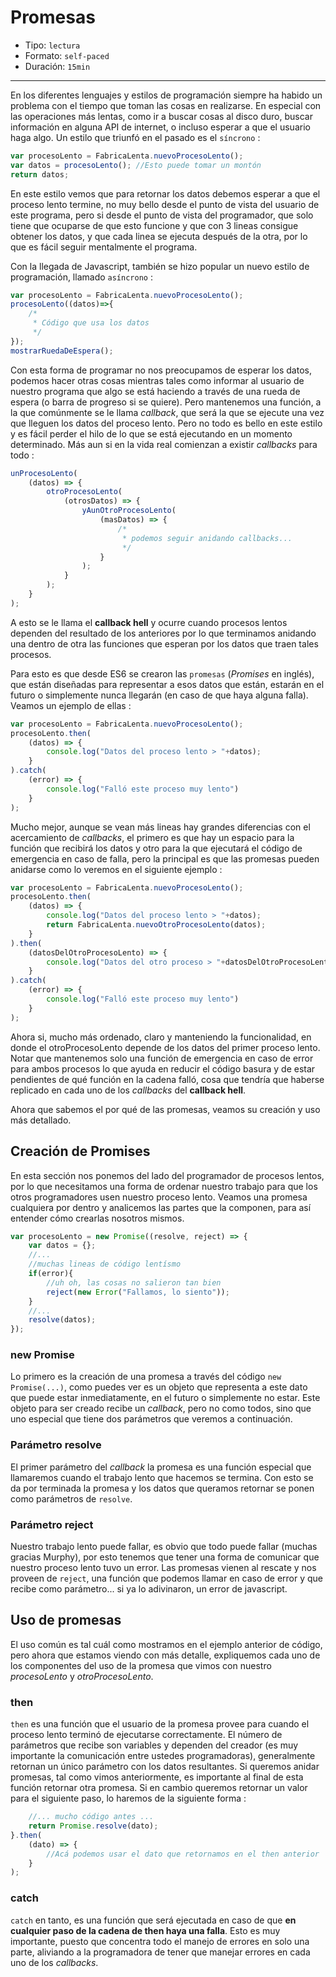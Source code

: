# Promesas

* Tipo: `lectura`
* Formato: `self-paced`
* Duración: `15min`

***
En los diferentes lenguajes y estilos de programación siempre ha habido un
problema con el tiempo que toman las cosas en realizarse. En especial con las
operaciones más lentas, como ir a buscar cosas al disco duro, buscar información
en alguna API de internet, o incluso esperar a que el usuario haga algo. Un
estilo que triunfó en el pasado es el `síncrono` :

```javascript
var procesoLento = FabricaLenta.nuevoProcesoLento();
var datos = procesoLento(); //Esto puede tomar un montón
return datos;
```

En este estilo vemos que para retornar los datos debemos esperar a que el
proceso lento termine, no muy bello desde el punto de vista del usuario de este
programa, pero si desde el punto de vista del programador, que solo tiene que 
ocuparse de que esto funcione y que con 3 lineas consigue obtener los datos, y 
que cada linea se ejecuta después de la otra, por lo que es fácil seguir
mentalmente el programa.

Con la llegada de Javascript, también se hizo popular un nuevo estilo de
programación, llamado `asíncrono` :

```javascript
var procesoLento = FabricaLenta.nuevoProcesoLento();
procesoLento((datos)=>{
    /*
     * Código que usa los datos
     */
});
mostrarRuedaDeEspera();
```
Con esta forma de programar no nos preocupamos de esperar los datos, podemos
hacer otras cosas mientras tales como informar al usuario de nuestro programa
que algo se está haciendo a través de una rueda de espera (o barra de progreso
si se quiere). Pero mantenemos una función, a la que comúnmente se le llama
*callback*, que será la que se ejecute una vez que lleguen los datos del proceso
lento. Pero no todo es bello en este estilo y es fácil perder el hilo de lo que
se está ejecutando en un momento determinado. Más aun si en la vida real 
comienzan a existir *callbacks* para todo :

```javascript
unProcesoLento(
    (datos) => {
        otroProcesoLento(
            (otrosDatos) => {
                yAunOtroProcesoLento(
                    (masDatos) => {
                        /*
                         * podemos seguir anidando callbacks...
                         */
                    }
                );
            }
        );
    }
);
```
A esto se le llama el **callback hell** y ocurre cuando procesos lentos dependen
del resultado de los anteriores por lo que terminamos anidando una dentro de
otra las funciones que esperan por los datos que traen tales procesos.

Para esto es que desde ES6 se crearon las `promesas` (*Promises* en inglés), que
están diseñadas para representar a esos datos que están, estarán en el futuro o simplemente nunca llegarán (en caso de que haya alguna falla). Veamos un ejemplo
de ellas : 

```javascript
var procesoLento = FabricaLenta.nuevoProcesoLento();
procesoLento.then(
    (datos) => {
        console.log("Datos del proceso lento > "+datos);
    }
).catch(
    (error) => {
        console.log("Falló este proceso muy lento")
    }
);
```
Mucho mejor, aunque se vean más lineas hay grandes diferencias con el
acercamiento de *callbacks*, el primero es que hay un espacio para la función 
que recibirá los datos y otro para la que ejecutará el código de emergencia en 
caso de falla, pero la principal es que las promesas pueden anidarse como lo 
veremos en el siguiente ejemplo :

```javascript
var procesoLento = FabricaLenta.nuevoProcesoLento();
procesoLento.then(
    (datos) => {
        console.log("Datos del proceso lento > "+datos);
        return FabricaLenta.nuevoOtroProcesoLento(datos);
    }
).then(
    (datosDelOtroProcesoLento) => {
        console.log("Datos del otro proceso > "+datosDelOtroProcesoLento);
    }
).catch(
    (error) => {
        console.log("Falló este proceso muy lento")
    }
);
```

Ahora si, mucho más ordenado, claro y manteniendo la funcionalidad, en donde el
otroProcesoLento depende de los datos del primer proceso lento. Notar que
mantenemos solo una función de emergencia en caso de error para ambos procesos
lo que ayuda en reducir el código basura y de estar pendientes de qué función en
la cadena falló, cosa que tendría que haberse replicado en cada uno de los
*callbacks* del **callback hell**.

Ahora que sabemos el por qué de las promesas, veamos su creación y uso más
detallado.

## Creación de Promises
En esta sección nos ponemos del lado del programador de procesos lentos, por lo 
que necesitamos una forma de ordenar nuestro trabajo para que los otros
programadores usen nuestro proceso lento. Veamos
una promesa cualquiera por dentro y analicemos las partes que la componen, para
así entender cómo crearlas nosotros mismos.

```javascript
var procesoLento = new Promise((resolve, reject) => {
    var datos = {};
    //...
    //muchas lineas de código lentísmo
    if(error){
        //uh oh, las cosas no salieron tan bien
        reject(new Error("Fallamos, lo siento"));
    }
    //...
    resolve(datos);
});
```
### new Promise

Lo primero es la creación de una promesa a través del código 
```new Promise(...)```, como puedes ver es un objeto que representa a este dato 
que puede estar inmediatamente, en el futuro o simplemente no estar. Este objeto
para ser creado recibe un *callback*, pero no como todos, sino que uno especial 
que tiene dos parámetros que veremos a continuación.

### Parámetro resolve

El primer parámetro del *callback* la promesa es una función especial que 
llamaremos cuando el trabajo lento que hacemos se termina. Con esto se da por 
terminada la promesa y los datos que queramos retornar se ponen como parámetros 
de `resolve`.

### Parámetro reject

Nuestro trabajo lento puede fallar, es obvio que todo puede fallar (muchas 
gracias Murphy), por esto tenemos que tener una forma de comunicar que nuestro
proceso lento tuvo un error. Las promesas vienen al rescate y nos proveen de
`reject`, una función que podemos llamar en caso de error y que recibe como
parámetro... si ya lo adivinaron, un error de javascript.

## Uso de promesas

El uso común es tal cuál como mostramos en el ejemplo anterior de código, pero 
ahora que estamos viendo con más detalle, expliquemos cada uno de los
componentes del uso de la promesa que vimos con nuestro _procesoLento_ y 
_otroProcesoLento_.

### then

`then` es una función que el usuario de la promesa provee para cuando el proceso
lento terminó de ejecutarse correctamente. El número de parámetros que recibe 
son variables y dependen del creador (es muy importante la comunicación entre 
ustedes programadoras), generalmente retornan un único parámetro con los datos 
resultantes.
Si queremos anidar promesas, tal como vimos anteriormente, es importante al
final de esta función retornar otra promesa. Si en cambio queremos retornar un 
valor para el siguiente paso, lo haremos de la siguiente forma : 
```javascript
    //... mucho código antes ...
    return Promise.resolve(dato);
}.then(
    (dato) => {
        //Acá podemos usar el dato que retornamos en el then anterior
    }
); 
```

### catch
`catch` en tanto, es una función que será ejecutada en caso de que **en 
cualquier paso de la cadena de then haya una falla**. Esto es muy importante, 
puesto que concentra todo el manejo de errores en solo una parte, aliviando a la 
programadora de tener que manejar errores en cada uno de los _callbacks_.